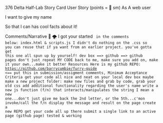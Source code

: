 376 Delta Half-Lab Story Card
User Story (points = 👕 sm)
As A web user

I want to give my name

So that I can has cool facts about it!

Comments/Narrative 🧠 🌪️
I got your started <code> in the comments below: index.html & scripts.js
I didn't do nothing on the .css so you can reuse that if ya want from an earlier project.
you've gotta get this one all spun up by yourself! dev box ==> github ==> github pages
don't just repeat MY CODE back to me, make sure you add on, make it your own...make it better
Resources
Here is my github REPO: https://github.com/barrycumbie/furry-guide <== put this in submission/assigment comments,
Minimum Acceptance Criteria
 get your code all nice and neat on your local dev box
 maybe make a new project folder: make new files and grab by code, grab your old css
 add additional functionality regarding the user's name
 write a new js function (f/n) that interacts/manipulates the string
 I mean a new one...don't just give me back the 2nd letter, or the 5th...c'mon
 invoke/call the f/n
 display the message and result on the page
 create a new REPO
 get your code all up there
 submit a single link to an active page (github page)
 tested & working

